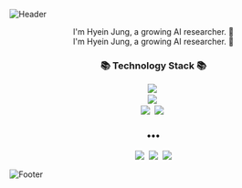 <!-- ![waving](https://capsule-render.vercel.app/api?type=waving&height=200&text=Waving!&fontAlign=80&fontAlignY=40&color=0:FEFEE2,50:A1FFD9,100:FBF83A) -->

![Header](https://capsule-render.vercel.app/api?type=slice&height=160&text=Jung%20Hyein&desc=AI%20research%20engineer&descAlign=80&descAlignY=50&animation=fadeIn&fontColor=FEFFFF&fontSize=40&fontAlign=80&fontAlignY=30&color=0:204338,100:2bd598)


<p align="center">
I'm Hyein Jung, a growing AI researcher. 🌱 <br>
I'm Hyein Jung, a growing AI researcher. 🌱 <br>
  
</p>
<h3 align="center">📚 Technology Stack 📚</h3>
<p align="center">
  <img src="https://img.shields.io/badge/-Python-blue"/>&nbsp
  <br>
  <img src="https://img.shields.io/badge/-SpringBoot-brightgreen"/>&nbsp

  <br>
  <img src="https://img.shields.io/badge/-MySQL-navy"/>&nbsp
  <img src="https://img.shields.io/badge/-Git-black"/>&nbsp
</p>

<h3 align="center">•••</h3>

<p align="center">
  <a href="https://newwisdom.tistory.com/"><img src="https://img.shields.io/badge/Tech%20Blog-262626?style=flat-square&logo=D-Wave Systems&logoColor=white&link=https://newwisdom.tistory.com"/></a>&nbsp
  <a href="https://velog.io/@new_wisdom"><img src="https://img.shields.io/badge/Tech%20Blog-11B48A?style=flat-square&logo=Vimeo&logoColor=white&link=https://velog.io/@new_wisdom"/></a>&nbsp
  <a href="mailto:wlgp2500@gmail.com"><img src="https://img.shields.io/badge/Gmail-d14836?style=flat-square&logo=Gmail&logoColor=white&link=mailto:wlgp2500@gmail.com"/></a>
  
</p
  
 
![Footer](https://capsule-render.vercel.app/api?type=slice&height=160&animation=fadeIn&fontColor=FEFEE2&fontSize=40&fontAlign=80&fontAlignY=30&color=0:204338,100:2bd598&section=footer)
  
